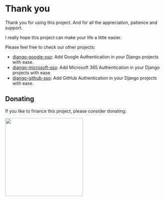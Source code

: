 # Thank you

Thank you for using this project. And for all the appreciation, patience and support.

I really hope this project can make your life a little easier.

Please feel free to check our other projects:

* [django-google-sso](https://github.com/megalus/django-google-sso): Add Google Authentication in your Django projects with ease.
* [django-microsoft-sso](https://github.com/megalus/django-microsoft-sso): Add Microsoft 365 Authentication in your Django projects with ease.
* [django-github-sso](https://github.com/megalus/django-github-sso): Add GitHub Authentication in your Django projects with ease.

## Donating

If you like to finance this project, please consider donating:

<script type="text/javascript" src="https://cdnjs.buymeacoffee.com/1.0.0/button.prod.min.js" data-name="bmc-button" data-slug="chrismaille" data-color="#5F7FFF" data-emoji=""  data-font="Lato" data-text="Buy me a coffee" data-outline-color="#000000" data-font-color="#ffffff" data-coffee-color="#FFDD00" ></script>


<img src="https://media.giphy.com/media/hXMGQqJFlIQMOjpsKC/giphy.gif" width="250"/>
